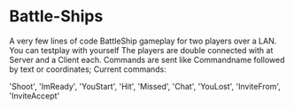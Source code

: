 # Battle-Ships
A very few lines of code BattleShip gameplay for two players over a LAN.
You can testplay with yourself
The players are double connected with at Server and a Client each.
Commands are sent like Commandname followed by text or coordinates;
Current commands:

'Shoot', 'ImReady', 'YouStart', 'Hit', 'Missed', 'Chat', 'YouLost', 'InviteFrom', 'InviteAccept'
